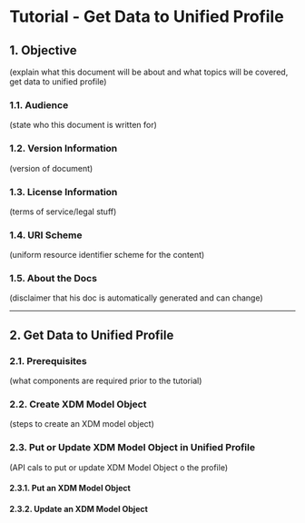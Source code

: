 # Tutorial - Get Data to Unified Profile

## 1. Objective
(explain what this document will be about and what topics will be covered,
get data to unified profile)

### 1.1. Audience
(state who this document is written for)

### 1.2. Version Information
(version of document)

### 1.3. License Information
(terms of service/legal stuff)

### 1.4. URI Scheme
(uniform resource identifier scheme for the content)

### 1.5. About the Docs
(disclaimer that his doc is automatically generated and can change)

---

## 2. Get Data to Unified Profile

### 2.1. Prerequisites
(what components are required prior to the tutorial)

### 2.2. Create XDM Model Object
(steps to create an XDM model object)


### 2.3. Put or Update XDM Model Object in Unified Profile
(API cals to put or update XDM Model Object o the profile)

#### 2.3.1. Put an XDM Model Object

#### 2.3.2. Update an XDM Model Object
